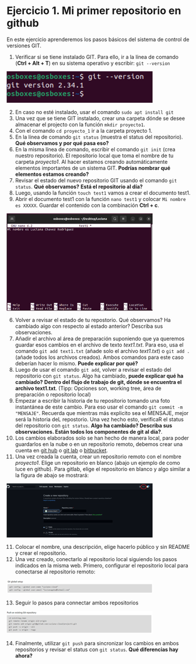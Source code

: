 # Ejercicio 1. Mi primer repositorio en github

En este ejercicio aprenderemos los pasos básicos del sistema de control de versiones GIT.

1. Verificar si se tiene instalado GIT. Para ello, ir a la línea de comando (**Ctrl + Alt + T**) en su sistema operativo y escribir: `git --version`

<img src="./Figures_teaching/Pasted image 20240311001742.png" alt="drawing" width="400"/>

2. En caso no esté instalado, usar el comando `sudo apt install git`
3. Una vez que se tiene GIT instalado, crear una carpeta dónde se desee almacenar el projecto con la función `mkdir proyecto1`.
4. Con el comando `cd proyecto_1` ir a la carpeta proyecto 1.
5. En la línea de comando `git status` (muestra el status del repositorio). **Qué observamos y por qué pasa eso?**
6. En la misma línea de comando, escribir el comando `git init` (crea nuestro repositorio). El repositorio local que toma el nombre de tu carpeta *proyecto1*. Al hacer estamos creando automáticamente elementos importantes de un sistema GIT. **Podrías nombrar qué elementos estamos creando?**
7. Revisar el estado del nuevo repositorio GIT usando el comando `git status`. **Qué observamos?** **Está el repositorio al día?**
8. Luego, usando la función `touch test1` vamos a crear el documento test1.
9. Abrir el documento test1 con la función `nano test1` y colocar `Mi nombre es XXXXX`. Guardar el contenido con la combinación **Ctrl + c**.

<img src="./Figures_teaching/Pasted image 20240311112052.png" alt="drawing" width="400"/>

6. Volver a revisar el estado de tu repostorio. Qué observamos? Ha cambiado algo con respecto al estado anterior? Describa sus observaciones.
5. Añadir el archivo al área de preparación suponiendo que ya queremos guardar esos cambios en el archivo de texto *text1.txt*. Para eso, usa el comando `git add text1.txt` (añade solo el archivo *text1.txt*) o `git add .` (añade todos los archivos creados). Ambos comandos para este caso deberían hacer lo mismo. **Puede explicar por qué?**
6. Luego de usar el comando `git add`, volver a revisar el estado del repositorio con `git status`. Algo ha cambiado, **puede explicar qué ha cambiado?** **Dentro del flujo de trabajo de git, dónde se encuentra el archivo text1.txt**. (Tipp: Opciones son, working tree, área de preparación o repositorio local)
7. Empezar a escribir la historia de tu repositorio tomando una foto instantánea de este cambio. Para eso usar el comando `git commit -m "MENSAJE"`. Recuerda que mientras más explicito sea el MENSAJE, mejor será la historia deL repostorio. Una vez hecho esto, verificaR el status del repositorio  con `git status`. **Algo ha cambiado? Describa sus observaciones. Están todos los componentes de git al día?**.
8. Los cambios elaborados solo se han hecho de manera local, para poder guardarlos en la nube o en un repositorio remoto, debemos crear una cuenta en [git hub](https://github.com/) o [git lab](https://gitlab.com/users/sign_in) o [bitbucket](https://bitbucket.org/).
9. Una vez creada la cuenta, crear un repositorio remoto con el nombre *proyecto1*. Elige un repositorio en blanco (abajo un ejemplo de como luce en github). Para gitlab, elige el repositorio en blanco y algo similar a la figura de abajo se mostrará:

<img src="./Figures_teaching/Pasted image 20240310001819.png" alt="drawing" width="400"/>

11. Colocar el nombre, una descripción, elige hacerlo público y sin README y crear el repositorio.
12. Una vez creado, conectarlo al repositorio local siguiendo los pasos indicados en la misma web. Primero, configurar el repositorio local para conectarse al repositorio remoto:

<img src="./Figures_teaching/Pasted image 20240310001929.png" alt="drawing" width="400"/>

13. Seguir lo pasos para connectar ambos repositorios

<img src="./Figures_teaching/Pasted image 20240310001937.png" alt="drawing" width="400"/>

14. Finalmente, utilizar `git push`  para sincronizar los cambios en ambos repositorios y revisar el status con `git status`. **Qué diferencias hay ahora?**
